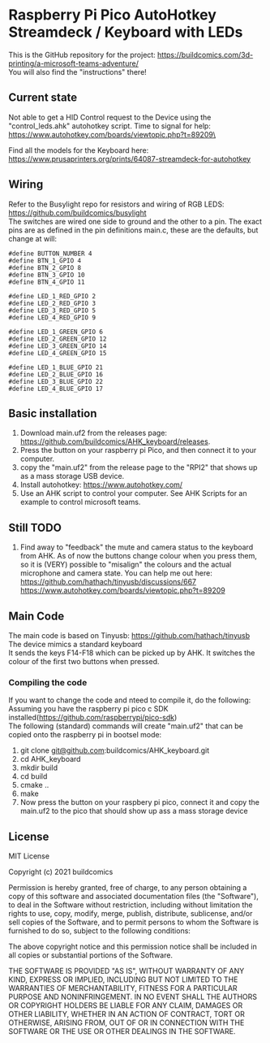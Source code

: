 # Raspberry Pi Pico AutoHotkey Streamdeck / Keyboard with LEDs
This is the GitHub repository for the project: https://buildcomics.com/3d-printing/a-microsoft-teams-adventure/ \
You will also find the "instructions"  there!

## Current state
Not able to get a HID Control request to the Device using the "control_leds.ahk" autohotkey script. Time to signal for help: https://www.autohotkey.com/boards/viewtopic.php?t=89209\

Find all the models for the Keyboard here: https://www.prusaprinters.org/prints/64087-streamdeck-for-autohotkey

## Wiring
Refer to the Busylight repo for resistors and wiring of RGB LEDS: https://github.com/buildcomics/busylight \
The switches are wired one side to ground and the other to a pin.
The exact pins are as defined in the pin definitions main.c, these are the defaults, but change at will:
```
#define BUTTON_NUMBER 4
#define BTN_1_GPIO 4
#define BTN_2_GPIO 8
#define BTN_3_GPIO 10
#define BTN_4_GPIO 11

#define LED_1_RED_GPIO 2
#define LED_2_RED_GPIO 3
#define LED_3_RED_GPIO 5
#define LED_4_RED_GPIO 9

#define LED_1_GREEN_GPIO 6
#define LED_2_GREEN_GPIO 12
#define LED_3_GREEN_GPIO 14
#define LED_4_GREEN_GPIO 15

#define LED_1_BLUE_GPIO 21
#define LED_2_BLUE_GPIO 16
#define LED_3_BLUE_GPIO 22
#define LED_4_BLUE_GPIO 17

```
## Basic installation
1. Download main.uf2 from the releases page: https://github.com/buildcomics/AHK_keyboard/releases.
2. Press the button on your raspberry pi Pico, and then connect it to your computer.
3. copy the "main.uf2" from the release page to the "RPI2" that shows up as a mass storage USB device.
4. Install autohotkey: https://www.autohotkey.com/
5. Use an AHK script to control your computer. See AHK Scripts for an example to control microsoft teams.

## Still TODO
1. Find away to "feedback"  the mute and camera status to the keyboard from AHK. As of now the buttons change colour when you press them, so it is (VERY) possible to "misalign"  the colours and the actual microphone and camera state. You can help me out here:     https://github.com/hathach/tinyusb/discussions/667 \
    https://www.autohotkey.com/boards/viewtopic.php?t=89209

## Main Code
The main code is based on Tinyusb: https://github.com/hathach/tinyusb \
The device mimics a standard keyboard \
It sends the keys F14-F18 which can be picked up by AHK. It switches the colour of the first two buttons when pressed.

### Compiling the code
If you want to change the code and nteed to compile it, do the following:
Assuming you have the raspberry pi pico c SDK installed(https://github.com/raspberrypi/pico-sdk) \
The following (standard) commands will create "main.uf2" that can be copied onto the raspberry pi in bootsel mode:
1. git clone git@github.com:buildcomics/AHK_keyboard.git
2. cd AHK_keyboard
3. mkdir build
4. cd build
5. cmake ..
6. make
7. Now press the button on your raspbery pi pico, connect it and copy the main.uf2 to the pico that should show up ass a mass storage device

## License
MIT License

Copyright (c) 2021 buildcomics

Permission is hereby granted, free of charge, to any person obtaining a copy
of this software and associated documentation files (the "Software"), to deal
in the Software without restriction, including without limitation the rights
to use, copy, modify, merge, publish, distribute, sublicense, and/or sell
copies of the Software, and to permit persons to whom the Software is
furnished to do so, subject to the following conditions:

The above copyright notice and this permission notice shall be included in all
copies or substantial portions of the Software.

THE SOFTWARE IS PROVIDED "AS IS", WITHOUT WARRANTY OF ANY KIND, EXPRESS OR
IMPLIED, INCLUDING BUT NOT LIMITED TO THE WARRANTIES OF MERCHANTABILITY,
FITNESS FOR A PARTICULAR PURPOSE AND NONINFRINGEMENT. IN NO EVENT SHALL THE
AUTHORS OR COPYRIGHT HOLDERS BE LIABLE FOR ANY CLAIM, DAMAGES OR OTHER
LIABILITY, WHETHER IN AN ACTION OF CONTRACT, TORT OR OTHERWISE, ARISING FROM,
OUT OF OR IN CONNECTION WITH THE SOFTWARE OR THE USE OR OTHER DEALINGS IN THE
SOFTWARE.
